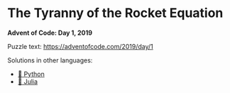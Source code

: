 # The Tyranny of the Rocket Equation

**Advent of Code: Day 1, 2019**

Puzzle text: https://adventofcode.com/2019/day/1

Solutions in other languages:

- [🐍 Python](../../../../python/2019/01_the_tyranny_of_the_rocket_equation)
- [🎪 Julia](../../../../julia/2019/01_the_tyranny_of_the_rocket_equation)
